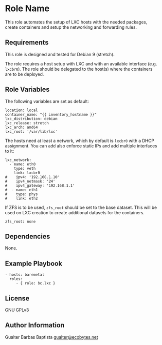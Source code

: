 Role Name
=========

This role automates the setup of LXC hosts with the needed packages, create
containers and setup the networking and forwarding rules.

Requirements
------------

This role is designed and tested for Debian 9 (stretch).

The role requires a host setup with LXC and with an available interface (e.g.
`lxcbr0`). The role should be delegated to the host(s) where the containers are
to be deployed.

Role Variables
--------------

The following variables are set as default:

```
location: local
container_name: "{{ inventory_hostname }}"
lxc_distribution: debian
lxc_release: stretch
lxc_arch: amd64
lxc_root: '/var/lib/lxc'
```

The hosts need at least a network, which by default is `lxcbr0` with a DHCP
assignment. You can add also enforce static IPs and add multiple interfaces to
it:

```
lxc_network:
  - name: eth0
    type: veth
    link: lxcbr0
#    ipv4: '192.168.1.10'
#    ipv4_netmask: '24'
#    ipv4_gateway: '192.168.1.1'
#  - name: eth1
#    type: phys
#    link: eth2
```

If ZFS is to be used, `zfs_root` should be set to the base dataset. This will be
used on LXC creation to create additional datasets for the containers.

```
zfs_root: none
```

Dependencies
------------

None.

Example Playbook
----------------

    - hosts: baremetal
      roles:
         - { role: bc.lxc }

License
-------

GNU GPLv3

Author Information
------------------

Gualter Barbas Baptista <gualter@ecobytes.net>
